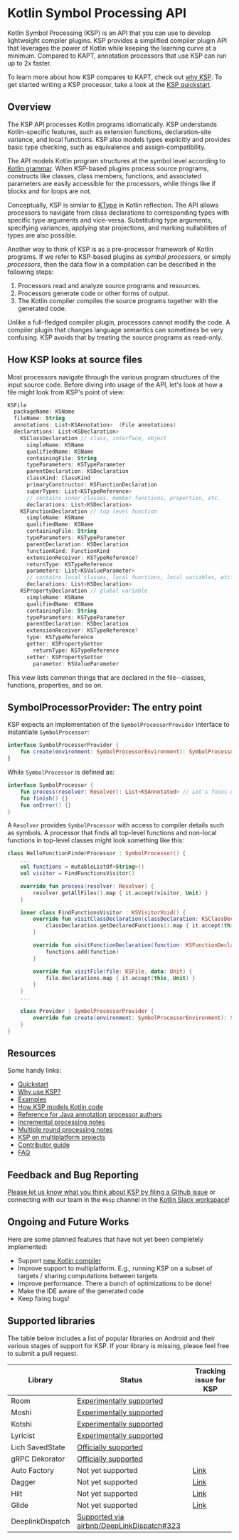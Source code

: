 # Kotlin Symbol Processing API

Kotlin Symbol Processing (KSP) is an API that you can use to develop
lightweight compiler plugins. KSP provides a simplified compiler plugin
API that leverages the power of Kotlin while keeping the learning curve at
a minimum. Compared to KAPT, annotation processors that use KSP can run up to 2x faster.

To learn more about how KSP compares to KAPT, check out [why KSP](/docs/why-ksp.md). To get started writing a KSP processor, take a look at the [KSP quickstart](/docs/quickstart.md).

## Overview

The KSP API processes Kotlin programs idiomatically. KSP understands
Kotlin-specific features, such as extension functions, declaration-site
variance, and local functions. KSP also models types explicitly and
provides basic type checking, such as equivalence and assign-compatibility.

The API models Kotlin program structures at the symbol level according to
[Kotlin grammar](https://kotlinlang.org/docs/reference/grammar.html). When
KSP-based plugins process source programs, constructs like classes, class
members, functions, and associated parameters are easily accessible for the
processors, while things like if blocks and for loops are not.

Conceptually, KSP is similar to
[KType](https://kotlinlang.org/api/latest/jvm/stdlib/kotlin.reflect/-k-type/)
in Kotlin reflection. The API allows processors to navigate from class
declarations to corresponding types with specific type arguments and
vice-versa. Substituting type arguments, specifying variances, applying
star projections, and marking nullabilities of types are also possible.

Another way to think of KSP is as a pre-processor framework of Kotlin
programs. If we refer to KSP-based plugins as _symbol processors_, or
simply _processors_, then the data flow in a compilation can be described
in the following steps:

1. Processors read and analyze source programs and resources.
1. Processors generate code or other forms of output.
1. The Kotlin compiler compiles the source programs together with the
   generated code.

Unlike a full-fledged compiler plugin, processors cannot modify the code.
A compiler plugin that changes language semantics can sometimes be very
confusing. KSP avoids that by treating the source programs as read-only.

## How KSP looks at source files

Most processors navigate through the various program structures of the
input source code. Before diving into usage of the API, let's look at how
a file might look from KSP's point of view:

```kotlin
KSFile
  packageName: KSName
  fileName: String
  annotations: List<KSAnnotation>  (File annotations)
  declarations: List<KSDeclaration>
    KSClassDeclaration // class, interface, object
      simpleName: KSName
      qualifiedName: KSName
      containingFile: String
      typeParameters: KSTypeParameter
      parentDeclaration: KSDeclaration
      classKind: ClassKind
      primaryConstructor: KSFunctionDeclaration
      superTypes: List<KSTypeReference>
      // contains inner classes, member functions, properties, etc.
      declarations: List<KSDeclaration>
    KSFunctionDeclaration // top level function
      simpleName: KSName
      qualifiedName: KSName
      containingFile: String
      typeParameters: KSTypeParameter
      parentDeclaration: KSDeclaration
      functionKind: FunctionKind
      extensionReceiver: KSTypeReference?
      returnType: KSTypeReference
      parameters: List<KSValueParameter>
      // contains local classes, local functions, local variables, etc.
      declarations: List<KSDeclaration>
    KSPropertyDeclaration // global variable
      simpleName: KSName
      qualifiedName: KSName
      containingFile: String
      typeParameters: KSTypeParameter
      parentDeclaration: KSDeclaration
      extensionReceiver: KSTypeReference?
      type: KSTypeReference
      getter: KSPropertyGetter
        returnType: KSTypeReference
      setter: KSPropertySetter
        parameter: KSValueParameter
```

This view lists common things that are declared in the file--classes,
functions, properties, and so on.

## SymbolProcessorProvider: The entry point

KSP expects an implementation of the `SymbolProcessorProvider` interface to instantiate `SymbolProcessor`:

```kotlin
interface SymbolProcessorProvider {
    fun create(environment: SymbolProcessorEnvironment): SymbolProcessor
}
```

While `SymbolProcessor` is defined as:

```kotlin
interface SymbolProcessor {
    fun process(resolver: Resolver): List<KSAnnotated> // Let's focus on this
    fun finish() {}
    fun onError() {}
}
```

A `Resolver` provides `SymbolProcessor` with access to compiler details
such as symbols. A processor that finds all top-level functions and non-local functions in top-level
classes might look something like this:

```kotlin
class HelloFunctionFinderProcessor : SymbolProcessor() {
    ...
    val functions = mutableListOf<String>()
    val visitor = FindFunctionsVisitor()

    override fun process(resolver: Resolver) {
        resolver.getAllFiles().map { it.accept(visitor, Unit) }
    }

    inner class FindFunctionsVisitor : KSVisitorVoid() {
        override fun visitClassDeclaration(classDeclaration: KSClassDeclaration, data: Unit) {
            classDeclaration.getDeclaredFunctions().map { it.accept(this, Unit) }
        }

        override fun visitFunctionDeclaration(function: KSFunctionDeclaration, data: Unit) {
            functions.add(function)
        }

        override fun visitFile(file: KSFile, data: Unit) {
            file.declarations.map { it.accept(this, Unit) }
        }
    }
    ...
    
    class Provider : SymbolProcessorProvider {
        override fun create(environment: SymbolProcessorEnvironment): SymbolProcessor = ...
    }
}
```
## Resources

Some handy links:

* [Quickstart](/docs/quickstart.md)
* [Why use KSP?](/docs/why-ksp.md)
* [Examples](/docs/examples.md)
* [How KSP models Kotlin code](/docs/ksp-additional-details.md)
* [Reference for Java annotation processor authors](/docs/reference.md)
* [Incremental processing notes](/docs/incremental.md)
* [Multiple round processing notes](/docs/multi-round.md)
* [KSP on multiplatform projects](/docs/kmp.md)
* [Contributor guide](CONTRIBUTING.md)
* [FAQ](/docs/faq.md)

## Feedback and Bug Reporting

[Please let us know what you think about KSP by filing a Github issue](https://github.com/google/ksp/issues)
or connecting with our team in the `#ksp` channel in the
[Kotlin Slack workspace](https://surveys.jetbrains.com/s3/kotlin-slack-sign-up?_ga=2.185732459.358956950.1590619123-888878822.1567025441)!

## Ongoing and Future Works

Here are some planned features that have not yet been completely implemented:
* Support [new Kotlin compiler](https://kotlinlang.org/docs/roadmap.html)
* Improve support to multiplatform. E.g., running KSP on a subset of targets / sharing computations between targets
* Improve performance. There a bunch of optimizations to be done!
* Make the IDE aware of the generated code
* Keep fixing bugs!

## Supported libraries

The table below includes a list of popular libraries on Android and their various stages of support for KSP. If your library is missing, please feel free to submit a pull request.

|Library|Status|Tracking issue for KSP|
|---|---|---|
|Room|[Experimentally supported](https://developer.android.com/jetpack/androidx/releases/room#2.3.0-beta02)|   |
|Moshi|[Experimentally supported](https://github.com/ZacSweers/MoshiX/tree/main/moshi-ksp)|   |
|Kotshi|[Experimentally supported](https://github.com/ansman/kotshi)|   |
|Lyricist|[Experimentally supported](https://github.com/adrielcafe/lyricist)|   |
|Lich SavedState|[Officially supported](https://github.com/line/lich/tree/master/savedstate)|   |
|gRPC Dekorator|[Officially supported](https://github.com/mottljan/grpc-dekorator)|   |
|Auto Factory|Not yet supported|[Link](https://github.com/google/auto/issues/982)|
|Dagger|Not yet supported|[Link](https://github.com/google/dagger/issues/2349)|
|Hilt|Not yet supported|[Link](https://issuetracker.google.com/179057202)|
|Glide|Not yet supported|[Link](https://github.com/bumptech/glide/issues/4492)|
|DeeplinkDispatch|[Supported via airbnb/DeepLinkDispatch#323](https://github.com/airbnb/DeepLinkDispatch/pull/323)| |
